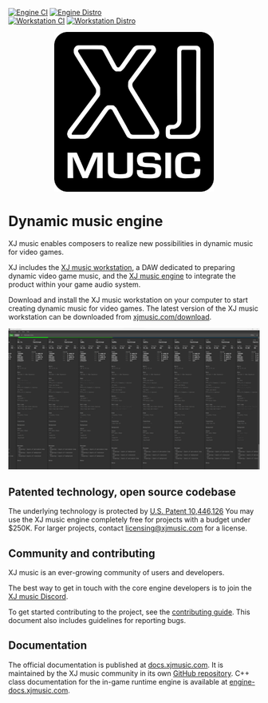 [![Engine CI](https://github.com/xjmusic/xjmusic/actions/workflows/engine_ci.yaml/badge.svg)](https://github.com/xjmusic/xjmusic/actions/workflows/engine_ci.yaml)
[![Engine Distro](https://github.com/xjmusic/xjmusic/actions/workflows/engine_distro.yml/badge.svg)](https://github.com/xjmusic/xjmusic/actions/workflows/engine_distro.yml)<br/>
[![Workstation CI](https://github.com/xjmusic/xjmusic/actions/workflows/workstation_ci.yml/badge.svg)](https://github.com/xjmusic/xjmusic/actions/workflows/workstation_ci.yml)
[![Workstation Distro](https://github.com/xjmusic/xjmusic/actions/workflows/workstation_distro.yml/badge.svg)](https://github.com/xjmusic/xjmusic/actions/workflows/workstation_distro.yml)

<p align="center">
  <a href="https://xjmusic.com">
    <img width="320" height="320" src="design/xj-music-logo.png" alt="XJ music logo" />
  </a>
</p>


# Dynamic music engine

XJ music enables composers to realize new possibilities in dynamic music for video games.

XJ includes the [XJ music workstation](workstation/README.md), a DAW dedicated to preparing dynamic video game music, and the 
[XJ music engine](engine/README.md) to integrate the product within your game audio system.

Download and install the XJ music workstation on your computer to start creating dynamic music for video games. The latest version of the XJ music workstation can be downloaded from [xjmusic.com/download](https://xjmusic.com/download).

![XJ music workstation in action](workstation/design/xjmusic-workstation-screenshot-fabrication.png)
  

## Patented technology, open source codebase

The underlying technology is protected by [U.S. Patent 10,446,126](https://patents.google.com/patent/US10446126B1/)
You may use the XJ music engine completely free for projects with a budget under $250K.
For larger projects, contact licensing@xjmusic.com for a license.


## Community and contributing

XJ music is an ever-growing community of users and developers.

The best way to get in touch with the core engine developers is to join the
[XJ music Discord](https://discord.xj.io).

To get started contributing to the project, see the [contributing guide](CONTRIBUTING.md).
This document also includes guidelines for reporting bugs.


## Documentation

The official documentation is published at [docs.xjmusic.com](https://docs.xjmusic.com).
It is maintained by the XJ music community in its own [GitHub repository](https://github.com/xjmusic/xjmusic-docs).
C++ class documentation for the in-game runtime engine is available at [engine-docs.xjmusic.com](https://engine-docs.xjmusic.com).
